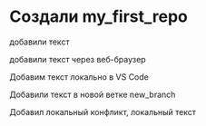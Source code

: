 # Создали my_first_repo

добавили текст

добавили текст через веб-браузер

Добавим текст локально в VS Code

Добавили текст в новой ветке new_branch

Добавил локальный конфликт, локальный текст